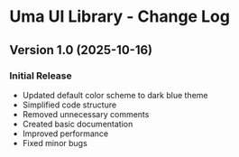 # Uma UI Library - Change Log

## Version 1.0 (2025-10-16)
### Initial Release
- Updated default color scheme to dark blue theme
- Simplified code structure
- Removed unnecessary comments
- Created basic documentation
- Improved performance
- Fixed minor bugs

